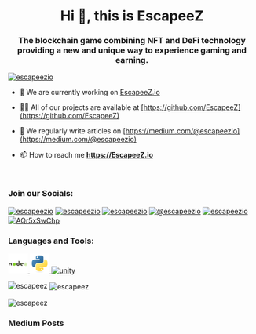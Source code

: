 <h1 align="center">Hi 👋, this is EscapeeZ</h1>
<h3 align="center">The blockchain game combining NFT and DeFi technology providing a new and unique way to experience gaming and earning.</h3>
<p align="left"> <a href="https://twitter.com/escapeezio" target="blank"><img src="https://img.shields.io/twitter/follow/escapeezio?logo=twitter&style=for-the-badge" alt="escapeezio" /></a> </p>

- 🔭 We are currently working on [EscapeeZ.io](https://github.com/EscapeeZ/escapeez.io)

- 👨‍💻 All of our projects are available at [https://github.com/EscapeeZ](https://github.com/EscapeeZ)

- 📝 We regularly write articles on [https://medium.com/@escapeezio](https://medium.com/@escapeezio)

- 📫 How to reach me **https://EscapeeZ.io**

<br>

<h3 align="left">Join our Socials:</h3>
<p align="left">
<a href="https://twitter.com/escapeezio" target="blank"><img align="center" src="https://raw.githubusercontent.com/rahuldkjain/github-profile-readme-generator/master/src/images/icons/Social/twitter.svg" alt="escapeezio" height="30" width="40" /></a>
<a href="https://fb.com/escapeezio" target="blank"><img align="center" src="https://raw.githubusercontent.com/rahuldkjain/github-profile-readme-generator/master/src/images/icons/Social/facebook.svg" alt="escapeezio" height="30" width="40" /></a>
<a href="https://instagram.com/escapeezio" target="blank"><img align="center" src="https://raw.githubusercontent.com/rahuldkjain/github-profile-readme-generator/master/src/images/icons/Social/instagram.svg" alt="escapeezio" height="30" width="40" /></a>
<a href="https://medium.com/@escapeezio" target="blank"><img align="center" src="https://raw.githubusercontent.com/rahuldkjain/github-profile-readme-generator/master/src/images/icons/Social/medium.svg" alt="@escapeezio" height="30" width="40" /></a>
<a href="https://www.youtube.com/c/escapeezio" target="blank"><img align="center" src="https://raw.githubusercontent.com/rahuldkjain/github-profile-readme-generator/master/src/images/icons/Social/youtube.svg" alt="escapeezio" height="30" width="40" /></a>
<a href="https://discord.gg/AQr5xSwChp" target="blank"><img align="center" src="https://raw.githubusercontent.com/rahuldkjain/github-profile-readme-generator/master/src/images/icons/Social/discord.svg" alt="AQr5xSwChp" height="30" width="40" /></a>
</p>

<h3 align="left">Languages and Tools:</h3>
<p align="left"> <a href="https://nodejs.org" target="_blank" rel="noreferrer"> <img src="https://raw.githubusercontent.com/devicons/devicon/master/icons/nodejs/nodejs-original-wordmark.svg" alt="nodejs" width="40" height="40"/> </a> <a href="https://www.python.org" target="_blank" rel="noreferrer"> <img src="https://raw.githubusercontent.com/devicons/devicon/master/icons/python/python-original.svg" alt="python" width="40" height="40"/> </a> <a href="https://unity.com/" target="_blank" rel="noreferrer"> <img src="https://www.vectorlogo.zone/logos/unity3d/unity3d-icon.svg" alt="unity" width="40" height="40"/> </a> </p>

<p><img align="left" src="https://github-readme-stats.vercel.app/api/top-langs?username=escapeez&show_icons=true&theme=dark&locale=en&layout=compact" alt="escapeez" /></p>

<p>&nbsp;<img align="center" src="https://github-readme-stats.vercel.app/api?username=escapeez&show_icons=true&theme=dark&locale=en" alt="escapeez" /></p>

<p><img align="center" src="https://github-readme-streak-stats.herokuapp.com/?user=escapeez&theme=dark" alt="escapeez" /></p>

<h3 align="left">Medium Posts</h3>
<!-- BLOG-POST-LIST:START -->
<!-- BLOG-POST-LIST:END -->